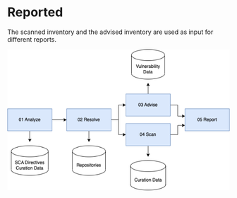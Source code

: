 # Reported

The scanned inventory and the advised inventory are used as input for different reports.



![Basic Pipeline](../../docs/basic-pipeline.png)